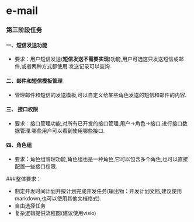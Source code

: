 # e-mail
### 第三阶段任务

#### 一、短信发送功能

- 要求：用户短信发送(**短信发送不需要实现**)功能,用户可选这只发送短信或邮件,或者两种方式都使用.发送记录可以查询.

#### 二、邮件和短信模板管理

- 管理邮件和短信的发送模板,可以自定义给某些角色发送的短信和邮件的内容.

#### 三、 接口权限

- 要求：接口管理功能,对所有已开发的接口管理,用户->角色->接口,进行接口数据管理.哪些用户可以看到使用哪些接口.

#### 四、角色组
- 要求：角色组管理功能,角色组也是一种角色,它可以包含多个角色,也可以直接配置一些接口权限.


###整体要求：
- 制定开发时间计划并按计划完成开发任务(输出物：开发计划文档,建议使用markdown,也可以使用其他文档格式).
- 自由选择任务
- 复杂逻辑提供流程图(建议使用visio)
